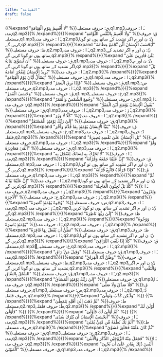```yaml
---
title: "القيامة"
draft: false
---
```

 {{%expand "لَا أُقْسِمُ بِيَوْمِ الْقِيَامَةِ" %}}ق: حروف مستعلیہ,q1.mp3,ـَ ا :  حروف مدہ,q2.mp3{{% /expand%}}{{%expand "وَلَا أُقْسِمُ بِالنَّفْسِ اللَّوَّامَةِ" %}}ق: حروف مستعلیہ,q1.mp3,ـَ ا :  حروف مدہ,q2.mp3,نّ: ن اور م اگر تشدید کے ساتھ ہوں تو گونا کریں گے,q2.mp3{{% /expand%}}{{%expand "أَيَحْسَبُ الْإِنسَانُ أَلَّن نَّجْمَعَ عِظَامَهُ" %}}ظ: حروف مستعلیہ,q2.mp3,ـَ ا :  حروف مدہ,q2.mp3,نّ: ن اور م اگر تشدید کے ساتھ ہوں تو گونا کریں گے,q2.mp3{{% /expand%}}{{%expand "بَلَىٰ قَادِرِينَ عَلَىٰ أَن نُّسَوِّيَ بَنَانَهُ" %}}ق: حروف مستعلیہ,q1.mp3,ـَ ا :  حروف مدہ,q2.mp3,نّ: ن اور م اگر تشدید کے ساتھ ہوں تو گونا کریں گے,q2.mp3{{% /expand%}}{{%expand "بَلْ يُرِيدُ الْإِنسَانُ لِيَفْجُرَ أَمَامَهُ" %}}ـَ ا :  حروف مدہ,q2.mp3{{% /expand%}}{{%expand "يَسْأَلُ أَيَّانَ يَوْمُ الْقِيَامَةِ" %}}ق: حروف مستعلیہ,q1.mp3,ـَ ا :  حروف مدہ,q2.mp3{{% /expand%}}{{%expand "فَإِذَا بَرِقَ الْبَصَرُ" %}}ق: حروف مستعلیہ,q1.mp3,ص: حروف مستعلیہ,q2.mp3,ـَ ا :  حروف مدہ,q2.mp3{{% /expand%}}{{%expand "وَخَسَفَ الْقَمَرُ" %}}ق: حروف مستعلیہ,q1.mp3,خ: حروف مستعلیہ,q2.mp3{{% /expand%}}{{%expand "وَجُمِعَ الشَّمْسُ وَالْقَمَرُ" %}}ق: حروف مستعلیہ,q1.mp3,ـَ ا :  حروف مدہ,q2.mp3{{% /expand%}}{{%expand "يَقُولُ الْإِنسَانُ يَوْمَئِذٍ أَيْنَ الْمَفَرُّ" %}}ق: حروف مستعلیہ,q1.mp3,ـَ ا :  حروف مدہ,q2.mp3,ـُ و٘ :  حروف مدہ,q2.mp3{{% /expand%}}{{%expand "كَلَّا لَا وَزَرَ" %}}ـَ ا :  حروف مدہ,q2.mp3{{% /expand%}}{{%expand "إِلَىٰ رَبِّكَ يَوْمَئِذٍ الْمُسْتَقَرُّ" %}}ق: حروف مستعلیہ,q1.mp3{{% /expand%}}{{%expand "يُنَبَّأُ الْإِنسَانُ يَوْمَئِذٍ بِمَا قَدَّمَ وَأَخَّرَ" %}}ق: حروف مستعلیہ,q1.mp3,خ: حروف مستعلیہ,q2.mp3,ـَ ا :  حروف مدہ,q2.mp3,دّ: حروف قلقلہ,q2.mp3{{% /expand%}}{{%expand "بَلِ الْإِنسَانُ عَلَىٰ نَفْسِهِ بَصِيرَةٌ" %}}ص: حروف مستعلیہ,q2.mp3,ـَ ا :  حروف مدہ,q2.mp3{{% /expand%}}{{%expand "وَلَوْ أَلْقَىٰ مَعَاذِيرَهُ" %}}ق: حروف مستعلیہ,q1.mp3,ـَ ا :  حروف مدہ,q2.mp3{{% /expand%}}{{%expand "لَا تُحَرِّكْ بِهِ لِسَانَكَ لِتَعْجَلَ بِهِ" %}}ـَ ا :  حروف مدہ,q2.mp3{{% /expand%}}{{%expand "إِنَّ عَلَيْنَا جَمْعَهُ وَقُرْآنَهُ" %}}ق: حروف مستعلیہ,q1.mp3,ـَ ا :  حروف مدہ,q2.mp3,نّ: ن اور م اگر تشدید کے ساتھ ہوں تو گونا کریں گے,q2.mp3{{% /expand%}}{{%expand "فَإِذَا قَرَأْنَاهُ فَاتَّبِعْ قُرْآنَهُ" %}}ق: حروف مستعلیہ,q1.mp3,ـَ ا :  حروف مدہ,q2.mp3{{% /expand%}}{{%expand "ثُمَّ إِنَّ عَلَيْنَا بَيَانَهُ" %}}ـَ ا :  حروف مدہ,q2.mp3,نّ: ن اور م اگر تشدید کے ساتھ ہوں تو گونا کریں گے,q2.mp3{{% /expand%}}{{%expand "كَلَّا بَلْ تُحِبُّونَ الْعَاجِلَةَ" %}}ـَ ا :  حروف مدہ,q2.mp3,ـُ و٘ :  حروف مدہ,q2.mp3{{% /expand%}}{{%expand "وَتَذَرُونَ الْآخِرَةَ" %}}خ: حروف مستعلیہ,q2.mp3,ـُ و٘ :  حروف مدہ,q2.mp3{{% /expand%}}{{%expand "وُجُوهٌ يَوْمَئِذٍ نَّاضِرَةٌ" %}}ض: حروف مستعلیہ,q2.mp3,ـَ ا :  حروف مدہ,q2.mp3,ـُ و٘ :  حروف مدہ,q2.mp3,نّ: ن اور م اگر تشدید کے ساتھ ہوں تو گونا کریں گے,q2.mp3{{% /expand%}}{{%expand "إِلَىٰ رَبِّهَا نَاظِرَةٌ" %}}ظ: حروف مستعلیہ,q2.mp3,ـَ ا :  حروف مدہ,q2.mp3{{% /expand%}}{{%expand "وَوُجُوهٌ يَوْمَئِذٍ بَاسِرَةٌ" %}}ـَ ا :  حروف مدہ,q2.mp3,ـُ و٘ :  حروف مدہ,q2.mp3{{% /expand%}}{{%expand "تَظُنُّ أَن يُفْعَلَ بِهَا فَاقِرَةٌ" %}}ق: حروف مستعلیہ,q1.mp3,ظ: حروف مستعلیہ,q2.mp3,ـَ ا :  حروف مدہ,q2.mp3,نّ: ن اور م اگر تشدید کے ساتھ ہوں تو گونا کریں گے,q2.mp3{{% /expand%}}{{%expand "كَلَّا إِذَا بَلَغَتِ التَّرَاقِيَ" %}}ق: حروف مستعلیہ,q1.mp3,ُغ: حروف مستعلیہ,q2.mp3,ـَ ا :  حروف مدہ,q2.mp3{{% /expand%}}{{%expand "وَقِيلَ مَنْ ۜ رَاقٍ" %}}ق: حروف مستعلیہ,q1.mp3,ـَ ا :  حروف مدہ,q2.mp3{{% /expand%}}{{%expand "وَظَنَّ أَنَّهُ الْفِرَاقُ" %}}ق: حروف مستعلیہ,q1.mp3,ظ: حروف مستعلیہ,q2.mp3,ـَ ا :  حروف مدہ,q2.mp3,نّ: ن اور م اگر تشدید کے ساتھ ہوں تو گونا کریں گے,q2.mp3{{% /expand%}}{{%expand "وَالْتَفَّتِ السَّاقُ بِالسَّاقِ" %}}ق: حروف مستعلیہ,q1.mp3,ـَ ا :  حروف مدہ,q2.mp3{{% /expand%}}{{%expand "إِلَىٰ رَبِّكَ يَوْمَئِذٍ الْمَسَاقُ" %}}ق: حروف مستعلیہ,q1.mp3,ـَ ا :  حروف مدہ,q2.mp3{{% /expand%}}{{%expand "فَلَا صَدَّقَ وَلَا صَلَّىٰ" %}}ق: حروف مستعلیہ,q1.mp3,ص: حروف مستعلیہ,q2.mp3,ـَ ا :  حروف مدہ,q2.mp3,دّ: حروف قلقلہ,q2.mp3{{% /expand%}}{{%expand "وَلَـٰكِن كَذَّبَ وَتَوَلَّىٰ" %}} {{% /expand%}}{{%expand "ثُمَّ ذَهَبَ إِلَىٰ أَهْلِهِ يَتَمَطَّىٰ" %}}ط: حروف مستعلیہ,q2.mp3,طّ: حروف قلقلہ,q2.mp3{{% /expand%}}{{%expand "أَوْلَىٰ لَكَ فَأَوْلَىٰ" %}} {{% /expand%}}{{%expand "ثُمَّ أَوْلَىٰ لَكَ فَأَوْلَىٰ" %}} {{% /expand%}}{{%expand "أَيَحْسَبُ الْإِنسَانُ أَن يُتْرَكَ سُدًى" %}}ـَ ا :  حروف مدہ,q2.mp3{{% /expand%}}{{%expand "أَلَمْ يَكُ نُطْفَةً مِّن مَّنِيٍّ يُمْنَىٰ" %}}ط: حروف مستعلیہ,q2.mp3{{% /expand%}}{{%expand "ثُمَّ كَانَ عَلَقَةً فَخَلَقَ فَسَوَّىٰ" %}}ق: حروف مستعلیہ,q1.mp3,خ: حروف مستعلیہ,q2.mp3,ـَ ا :  حروف مدہ,q2.mp3{{% /expand%}}{{%expand "فَجَعَلَ مِنْهُ الزَّوْجَيْنِ الذَّكَرَ وَالْأُنثَىٰ" %}}ـَ ا :  حروف مدہ,q2.mp3{{% /expand%}}{{%expand "أَلَيْسَ ذَٰلِكَ بِقَادِرٍ عَلَىٰ أَن يُحْيِيَ الْمَوْتَىٰ" %}}ق: حروف مستعلیہ,q1.mp3,ـَ ا :  حروف مدہ,q2.mp3{{% /expand%}}